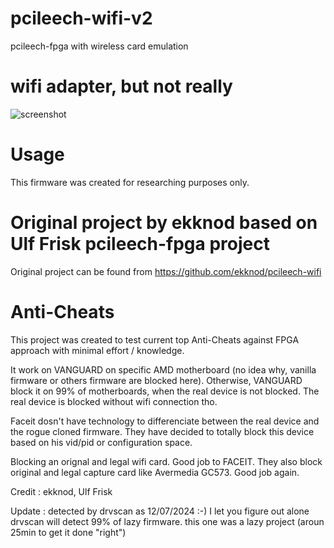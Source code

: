 # pcileech-wifi-v2
pcileech-fpga with wireless card emulation

# wifi adapter, but not really
![screenshot](https://i.imgur.com/kL8ozgs.png)

# Usage
This firmware was created for researching purposes only.  

# Original project by ekknod based on Ulf Frisk pcileech-fpga project
Original project can be found from https://github.com/ekknod/pcileech-wifi

# Anti-Cheats
This project was created to test current top Anti-Cheats against FPGA approach with minimal effort / knowledge.  

It work on VANGUARD on specific AMD motherboard (no idea why, vanilla firmware or others firmware are blocked here).
Otherwise, VANGUARD block it on 99% of motherboards, when the real device is not blocked.
The real device is blocked without wifi connection tho.


Faceit dosn't have technology to differenciate between the real device and the rogue cloned firmware.
They have decided to totally block this device based on his vid/pid or configuration space.

Blocking an orignal and legal wifi card. Good job to FACEIT.
They also block original and legal capture card like Avermedia GC573.
Good job again.


Credit : ekknod, Ulf Frisk


Update : detected by drvscan as 12/07/2024 :-) I let you figure out alone
drvscan will detect 99% of lazy firmware. this one was a lazy project (aroun 25min to get it done "right")
